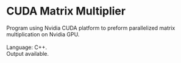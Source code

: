 # CUDA Matrix Multiplier
 Program using Nvidia CUDA platform to preform parallelized matrix multiplication on Nvidia GPU. <br />
 <br />
 Language: C++. <br />
 Output available.
